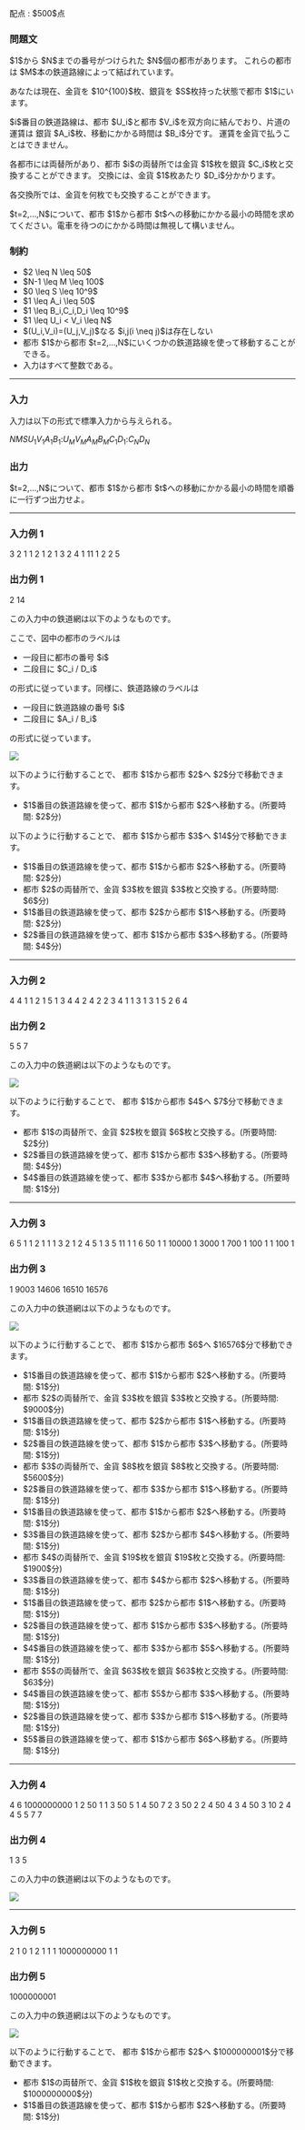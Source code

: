 
<div>

<span>

<span>

<p>
配点 : $500$点
</p>

<div>

<section>

### **問題文**

<p>
$1$から $N$までの番号がつけられた $N$個の都市があります。
これらの都市は $M$本の鉄道路線によって結ばれています。  
</p>

<p>
あなたは現在、金貨を $10^{100}$枚、銀貨を $S$枚持った状態で都市 $1$にいます。
</p>

<p>
$i$番目の鉄道路線は、都市 $U_i$と都市 $V_i$を双方向に結んでおり、片道の運賃は 銀貨 $A_i$枚、移動にかかる時間は $B_i$分です。
運賃を金貨で払うことはできません。  
</p>

<p>
各都市には両替所があり、都市 $i$の両替所では金貨 $1$枚を銀貨 $C_i$枚と交換することができます。
交換には、金貨 $1$枚あたり $D_i$分かかります。

各交換所では、金貨を何枚でも交換することができます。  
</p>

<p>
$t=2,...,N$について、都市 $1$から都市 $t$への移動にかかる最小の時間を求めてください。電車を待つのにかかる時間は無視して構いません。  
</p>

</section>

</div>

<div>

<section>

### **制約**

<ul>

<li>
$2 \leq N \leq 50$
</li>

<li>
$N-1 \leq M \leq 100$
</li>

<li>
$0 \leq S \leq 10^9$
</li>

<li>
$1 \leq A_i \leq 50$
</li>

<li>
$1 \leq B_i,C_i,D_i \leq 10^9$
</li>

<li>
$1 \leq U_i < V_i \leq N$
</li>

<li>
$(U_i,V_i)=(U_j,V_j)$なる $i,j(i \neq j)$は存在しない
</li>

<li>
都市 $1$から都市 $t=2,...,N$にいくつかの鉄道路線を使って移動することができる。
</li>

<li>
入力はすべて整数である。
</li>

</ul>

</section>

</div>

---

<div>

<div>

<section>

### **入力**

<p>
入力は以下の形式で標準入力から与えられる。  
</p>

<div>

$N$$M$$S$$U_1$$V_1$$A_1$$B_1$$:$$U_M$$V_M$$A_M$$B_M$$C_1$$D_1$$:$$C_N$$D_N$
</div>

</section>

</div>

<div>

<section>

### **出力**

<p>
$t=2,...,N$について、都市 $1$から都市 $t$への移動にかかる最小の時間を順番に一行ずつ出力せよ。
</p>

</section>

</div>

</div>

---

<div>

<section>

### **入力例 1**

<div>

3 2 1
1 2 1 2
1 3 2 4
1 11
1 2
2 5

</div>

</section>

</div>

<div>

<section>

### **出力例 1**

<div>

2
14

</div>

<p>
この入力中の鉄道網は以下のようなものです。
</p>

<p>
ここで、図中の都市のラベルは
</p>

<ul>

<li>
一段目に都市の番号 $i$
</li>

<li>
二段目に $C_i / D_i$
</li>

</ul>

<p>
の形式に従っています。同様に、鉄道路線のラベルは
</p>

<ul>

<li>
一段目に鉄道路線の番号 $i$
</li>

<li>
二段目に $A_i / B_i$
</li>

</ul>

<p>
の形式に従っています。
</p>

<p>

<img src="https://img.atcoder.jp/ghi/83f6a1d296d017f40372ea1e1d3b26e5.png">

</img>

</p>

<p>
以下のように行動することで、 都市 $1$から都市 $2$へ $2$分で移動できます。
</p>

<ul>

<li>
$1$番目の鉄道路線を使って、都市 $1$から都市 $2$へ移動する。(所要時間: $2$分)
</li>

</ul>

<p>



</p>

<p>
以下のように行動することで、 都市 $1$から都市 $3$へ $14$分で移動できます。
</p>

<ul>

<li>
$1$番目の鉄道路線を使って、都市 $1$から都市 $2$へ移動する。(所要時間: $2$分)
</li>

<li>
都市 $2$の両替所で、金貨 $3$枚を銀貨 $3$枚と交換する。(所要時間: $6$分)
</li>

<li>
$1$番目の鉄道路線を使って、都市 $2$から都市 $1$へ移動する。(所要時間: $2$分)
</li>

<li>
$2$番目の鉄道路線を使って、都市 $1$から都市 $3$へ移動する。(所要時間: $4$分)
</li>

</ul>

</section>

</div>

---

<div>

<section>

### **入力例 2**

<div>

4 4 1
1 2 1 5
1 3 4 4
2 4 2 2
3 4 1 1
3 1
3 1
5 2
6 4

</div>

</section>

</div>

<div>

<section>

### **出力例 2**

<div>

5
5
7

</div>

<p>
この入力中の鉄道網は以下のようなものです。
</p>

<p>

<img src="https://img.atcoder.jp/ghi/a081a72c42da7902a30f29f981c368d0.png">

</img>

</p>

<p>
以下のように行動することで、 都市 $1$から都市 $4$へ $7$分で移動できます。
</p>

<ul>

<li>
都市 $1$の両替所で、金貨 $2$枚を銀貨 $6$枚と交換する。(所要時間: $2$分)
</li>

<li>
$2$番目の鉄道路線を使って、都市 $1$から都市 $3$へ移動する。(所要時間: $4$分)
</li>

<li>
$4$番目の鉄道路線を使って、都市 $3$から都市 $4$へ移動する。(所要時間: $1$分)
</li>

</ul>

</section>

</div>

---

<div>

<section>

### **入力例 3**

<div>

6 5 1
1 2 1 1
1 3 2 1
2 4 5 1
3 5 11 1
1 6 50 1
1 10000
1 3000
1 700
1 100
1 1
100 1

</div>

</section>

</div>

<div>

<section>

### **出力例 3**

<div>

1
9003
14606
16510
16576

</div>

<p>
この入力中の鉄道網は以下のようなものです。
</p>

<p>

<img src="https://img.atcoder.jp/ghi/c61c66a7977129c9ef86c6770b37acba.png">

</img>

</p>

<p>
以下のように行動することで、 都市 $1$から都市 $6$へ $16576$分で移動できます。
</p>

<ul>

<li>
$1$番目の鉄道路線を使って、都市 $1$から都市 $2$へ移動する。(所要時間: $1$分)
</li>

<li>
都市 $2$の両替所で、金貨 $3$枚を銀貨 $3$枚と交換する。(所要時間: $9000$分)
</li>

<li>
$1$番目の鉄道路線を使って、都市 $2$から都市 $1$へ移動する。(所要時間: $1$分)
</li>

<li>
$2$番目の鉄道路線を使って、都市 $1$から都市 $3$へ移動する。(所要時間: $1$分)
</li>

<li>
都市 $3$の両替所で、金貨 $8$枚を銀貨 $8$枚と交換する。(所要時間: $5600$分)
</li>

<li>
$2$番目の鉄道路線を使って、都市 $3$から都市 $1$へ移動する。(所要時間: $1$分)
</li>

<li>
$1$番目の鉄道路線を使って、都市 $1$から都市 $2$へ移動する。(所要時間: $1$分)
</li>

<li>
$3$番目の鉄道路線を使って、都市 $2$から都市 $4$へ移動する。(所要時間: $1$分)
</li>

<li>
都市 $4$の両替所で、金貨 $19$枚を銀貨 $19$枚と交換する。(所要時間: $1900$分)
</li>

<li>
$3$番目の鉄道路線を使って、都市 $4$から都市 $2$へ移動する。(所要時間: $1$分)
</li>

<li>
$1$番目の鉄道路線を使って、都市 $2$から都市 $1$へ移動する。(所要時間: $1$分)
</li>

<li>
$2$番目の鉄道路線を使って、都市 $1$から都市 $3$へ移動する。(所要時間: $1$分)
</li>

<li>
$4$番目の鉄道路線を使って、都市 $3$から都市 $5$へ移動する。(所要時間: $1$分)
</li>

<li>
都市 $5$の両替所で、金貨 $63$枚を銀貨 $63$枚と交換する。(所要時間: $63$分)
</li>

<li>
$4$番目の鉄道路線を使って、都市 $5$から都市 $3$へ移動する。(所要時間: $1$分)
</li>

<li>
$2$番目の鉄道路線を使って、都市 $3$から都市 $1$へ移動する。(所要時間: $1$分)
</li>

<li>
$5$番目の鉄道路線を使って、都市 $1$から都市 $6$へ移動する。(所要時間: $1$分)
</li>

</ul>

</section>

</div>

---

<div>

<section>

### **入力例 4**

<div>

4 6 1000000000
1 2 50 1
1 3 50 5
1 4 50 7
2 3 50 2
2 4 50 4
3 4 50 3
10 2
4 4
5 5
7 7

</div>

</section>

</div>

<div>

<section>

### **出力例 4**

<div>

1
3
5

</div>

<p>
この入力中の鉄道網は以下のようなものです。
</p>

<p>

<img src="https://img.atcoder.jp/ghi/bfbde2d55baea1e0487f80a62ef9b4ab.png">

</img>

</p>

</section>

</div>

---

<div>

<section>

### **入力例 5**

<div>

2 1 0
1 2 1 1
1 1000000000
1 1

</div>

</section>

</div>

<div>

<section>

### **出力例 5**

<div>

1000000001

</div>

<p>
この入力中の鉄道網は以下のようなものです。
</p>

<p>

<img src="https://img.atcoder.jp/ghi/16b8d5c94640ed5b38c0863716196890.png">

</img>

</p>

<p>
以下のように行動することで、 都市 $1$から都市 $2$へ $1000000001$分で移動できます。
</p>

<ul>

<li>
都市 $1$の両替所で、金貨 $1$枚を銀貨 $1$枚と交換する。(所要時間: $1000000000$分)
</li>

<li>
$1$番目の鉄道路線を使って、都市 $1$から都市 $2$へ移動する。(所要時間: $1$分)
</li>

</ul>

</section>

</div>

</span>

</span>

</div>
